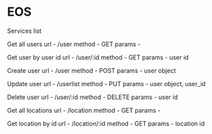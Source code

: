# EOS

Services list

Get all users
url - /user
method - GET
params - 


Get user by user id
url - /user/:id
method - GET
params - user id


Create user 
url - /user
method - POST
params - user object


Update user 
url - /userlist
method - PUT
params - user object, user_id


Delete user
url - /user/:id
method - DELETE
params - user id


Get all locations
url - /location
method - GET
params - 


Get location by id
url - /location/:id
method - GET
params - location id


